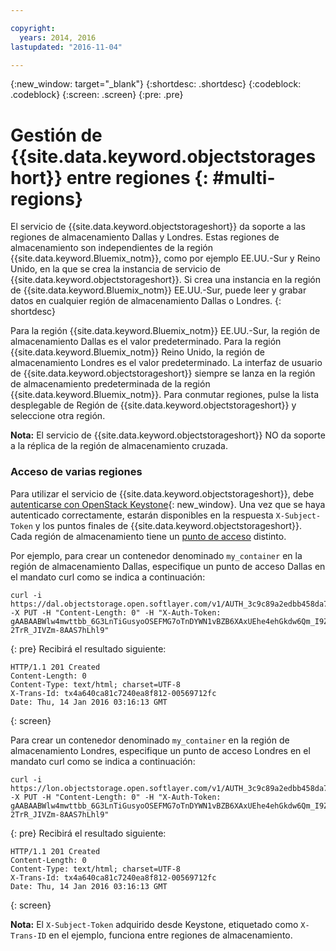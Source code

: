```yaml
---

copyright:
  years: 2014, 2016
lastupdated: "2016-11-04"

---
```

{:new_window: target="_blank"}
{:shortdesc: .shortdesc}
{:codeblock: .codeblock}
{:screen: .screen}
{:pre: .pre}

# Gestión de {{site.data.keyword.objectstorageshort}} entre regiones {: #multi-regions}


El servicio de {{site.data.keyword.objectstorageshort}} da soporte a las regiones de almacenamiento Dallas y Londres. Estas regiones de almacenamiento son independientes de la región {{site.data.keyword.Bluemix_notm}}, como por ejemplo EE.UU.-Sur y Reino Unido, en la que se crea la instancia de servicio de {{site.data.keyword.objectstorageshort}}. Si crea una instancia en la región de {{site.data.keyword.Bluemix_notm}} EE.UU.-Sur, puede leer y grabar datos en cualquier región de almacenamiento Dallas o Londres.
{: shortdesc}

Para la región {{site.data.keyword.Bluemix_notm}} EE.UU.-Sur, la región de almacenamiento Dallas es el valor predeterminado. Para la región {{site.data.keyword.Bluemix_notm}} Reino Unido, la región de almacenamiento Londres es el valor predeterminado.  La interfaz de usuario de {{site.data.keyword.objectstorageshort}} siempre se lanza en la región de almacenamiento predeterminada de la región {{site.data.keyword.Bluemix_notm}}. Para conmutar regiones, pulse la lista desplegable de Región de {{site.data.keyword.objectstorageshort}} y seleccione otra región.

**Nota:** El servicio de {{site.data.keyword.objectstorageshort}} NO da soporte a la réplica de la región de almacenamiento cruzada.

### Acceso de varias regiones

Para utilizar el servicio de {{site.data.keyword.objectstorageshort}}, debe [autenticarse con OpenStack Keystone](../ObjectStorage/os_security.html#keystone-authentication){: new_window}. Una vez que se haya autenticado correctamente, estarán disponibles en la respuesta `X-Subject-Token` y los puntos finales de {{site.data.keyword.objectstorageshort}}. Cada región de almacenamiento tiene un [punto de acceso](../ObjectStorage/os_api.html#access-points) distinto.


Por ejemplo, para crear un contenedor denominado `my_container` en la región de almacenamiento Dallas, especifique un punto de acceso Dallas en el mandato curl como se indica a continuación:

  ```
  curl -i https://dal.objectstorage.open.softlayer.com/v1/AUTH_3c9c89a2edbb458da74a9e81e215da9e/my_container -X PUT -H "Content-Length: 0" -H "X-Auth-Token: gAABAABWlw4mwttbb_6G3LnTiGusyoOSEFMG7oTnDYWN1vBZB6XAxUEhe4ehGkdw6Qm_I9ZFFXr8fwcc2KaEbpWbQoglhAvrYTXbrkn8MvErLdnbcT0XK2t5L7lEZyyKQlsgmQWcrch9VOO_OiSKKToORZR7luI-2TrR_JIVZm-8AAS7hLhl9"
  ```
  {: pre}
Recibirá el resultado siguiente:

  ```
  HTTP/1.1 201 Created
  Content-Length: 0
  Content-Type: text/html; charset=UTF-8
  X-Trans-Id: tx4a640ca81c7240ea8f812-00569712fc
  Date: Thu, 14 Jan 2016 03:16:13 GMT
  ```
  {: screen}

Para crear un contenedor denominado `my_container` en la región de almacenamiento Londres, especifique un punto de acceso Londres en el mandato curl como se indica a continuación:

  ```
  curl -i https://lon.objectstorage.open.softlayer.com/v1/AUTH_3c9c89a2edbb458da74a9e81e215da9e/my_container -X PUT -H "Content-Length: 0" -H "X-Auth-Token: gAABAABWlw4mwttbb_6G3LnTiGusyoOSEFMG7oTnDYWN1vBZB6XAxUEhe4ehGkdw6Qm_I9ZFFXr8fwcc2KaEbpWbQoglhAvrYTXbrkn8MvErLdnbcT0XK2t5L7lEZyyKQlsgmQWcrch9VOO_OiSKKToORZR7luI-2TrR_JIVZm-8AAS7hLhl9"
  ```
  {: pre}
Recibirá el resultado siguiente:

  ```
  HTTP/1.1 201 Created
  Content-Length: 0
  Content-Type: text/html; charset=UTF-8
  X-Trans-Id: tx4a640ca81c7240ea8f812-00569712fc
  Date: Thu, 14 Jan 2016 03:16:13 GMT
  ```
  {: screen}

**Nota:** El `X-Subject-Token` adquirido desde Keystone, etiquetado como `X-Trans-ID` en el ejemplo, funciona entre regiones de almacenamiento.
